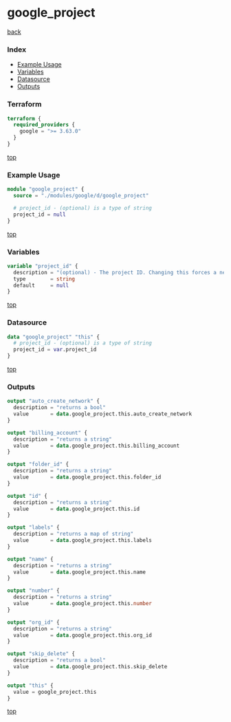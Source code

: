 # google_project

[back](../google.md)

### Index

- [Example Usage](#example-usage)
- [Variables](#variables)
- [Datasource](#datasource)
- [Outputs](#outputs)

### Terraform

```terraform
terraform {
  required_providers {
    google = ">= 3.63.0"
  }
}
```

[top](#index)

### Example Usage

```terraform
module "google_project" {
  source = "./modules/google/d/google_project"

  # project_id - (optional) is a type of string
  project_id = null
}
```

[top](#index)

### Variables

```terraform
variable "project_id" {
  description = "(optional) - The project ID. Changing this forces a new project to be created."
  type        = string
  default     = null
}
```

[top](#index)

### Datasource

```terraform
data "google_project" "this" {
  # project_id - (optional) is a type of string
  project_id = var.project_id
}
```

[top](#index)

### Outputs

```terraform
output "auto_create_network" {
  description = "returns a bool"
  value       = data.google_project.this.auto_create_network
}

output "billing_account" {
  description = "returns a string"
  value       = data.google_project.this.billing_account
}

output "folder_id" {
  description = "returns a string"
  value       = data.google_project.this.folder_id
}

output "id" {
  description = "returns a string"
  value       = data.google_project.this.id
}

output "labels" {
  description = "returns a map of string"
  value       = data.google_project.this.labels
}

output "name" {
  description = "returns a string"
  value       = data.google_project.this.name
}

output "number" {
  description = "returns a string"
  value       = data.google_project.this.number
}

output "org_id" {
  description = "returns a string"
  value       = data.google_project.this.org_id
}

output "skip_delete" {
  description = "returns a bool"
  value       = data.google_project.this.skip_delete
}

output "this" {
  value = google_project.this
}
```

[top](#index)